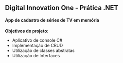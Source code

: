 ## Digital Innovation One - Prática .NET

#### App de cadastro de séries de TV em memória

**Objetivos do projeto:**

- Aplicativo de console C# 
- Implementação de CRUD
- Utilização de classes abstratas
- Utilização de Interfaces 